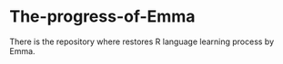 # The-progress-of-Emma
There is the repository where restores R language learning process by Emma. 

